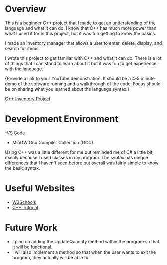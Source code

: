 # Overview

This is a beginner C++ project that I made to get an understanding of the language and what it can do. I know that C++ has much more power than what I used it for in this project, but it was fun getting to know the basics.

I made an inventory manager that allows a user to enter, delete, display, and search for items. 

I wrote this project to get familiar with C++ and what it can do. There is a lot of things that I can stand to learn about it but it was fun to get experience with the language.

{Provide a link to your YouTube demonstration. It should be a 4-5 minute demo of the software running and a walkthrough of the code. Focus should be on sharing what you learned about the language syntax.}

[C++ Inventory Project](https://www.youtube.com/watch?v=kbqJkXZefAM)

# Development Environment

-VS Code
- MinGW Gnu Compiler Collection (GCC)

Using C++ was a little different for me but reminded me of C# a little bit, mainly because I used classes in my program. The syntax has unique differences that I haven't seen before but overall was fairly simple to know the basic syntax.

# Useful Websites


- [W3Schools](https://www.w3schools.com/cpp/default.asp)
- [C++ Tutorial](https://www.youtube.com/watch?v=ZzaPdXTrSb8&t=3025s)

# Future Work
- I plan on adding the UpdateQuantity method within the program so that it will be functional.
- I will also implement a method so that when the user wants to exit the program, they actually will be able to.
